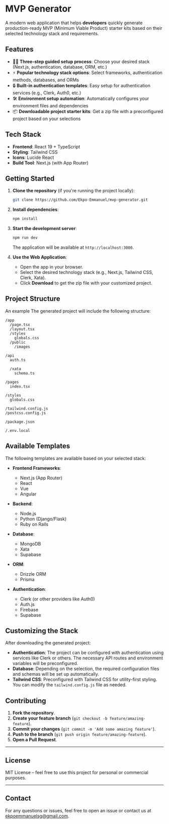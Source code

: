 
#  MVP Generator

A modern web application that helps **developers** quickly generate production-ready MVP (Minimum Viable Product) starter kits based on their selected technology stack and requirements.

## Features

- 🧙‍♂️ **Three-step guided setup process**: Choose your desired stack (Next.js, authentication, database, ORM, etc.)
- ⚡ **Popular technology stack options**: Select frameworks, authentication methods, databases, and ORMs
- 🔒 **Built-in authentication templates**: Easy setup for authentication services (e.g., Clerk, Auth0, etc.)
- 🛠️ **Environment setup automation**: Automatically configures your environment files and dependencies
- 📦 **Downloadable project starter kits**: Get a zip file with a preconfigured project based on your selections

## Tech Stack

- **Frontend**: React 19 + TypeScript
- **Styling**: Tailwind CSS
- **Icons**: Lucide React
- **Build Tool**: Next.js (with App Router)

## Getting Started

1. **Clone the repository** (if you're running the project locally):
   ```bash
   git clone https://github.com/Ekpo-Emmanuel/mvp-generator.git
   ```

2. **Install dependencies**:
   ```bash
   npm install
   ```

3. **Start the development server**:
   ```bash
   npm run dev
   ```

   The application will be available at `http://localhost:3000`.

4. **Use the Web Application**:
   - Open the app in your browser.
   - Select the desired technology stack (e.g., Next.js, Tailwind CSS, Clerk, Xata).
   - Click **Download** to get the zip file with your customized project.

## Project Structure

An example The generated project will include the following structure:

```
/app
  /page.tsx           
  /layout.tsx         
  /styles
    globals.css       
  /public
    /images           

/api
  auth.ts             

  /xata
    schema.ts         

/pages
  index.tsx           

/styles
  globals.css        

/tailwind.config.js    
/postcss.config.js    

/package.json         

/.env.local       

```

## Available Templates

The following templates are available based on your selected stack:

- **Frontend Frameworks**:
  - Next.js (App Router)
  - React
  - Vue
  - Angular

- **Backend**:
  - Node.js
  - Python (Django/Flask)
  - Ruby on Rails

- **Database**:
  - MongoDB
  - Xata 
  - Supabase

- **ORM**:
  - Drizzle ORM
  - Prisma

- **Authentication**:
  - Clerk (or other providers like Auth0)
  - Auth.js
  - Firebase
  - Supabase

## Customizing the Stack

After downloading the generated project:
- **Authentication**: The project can be configured with authentication using services like Clerk or others. The necessary API routes and environment variables will be preconfigured.
- **Database**: Depending on the selection, the required configuration files and schemas will be set up automatically.
- **Tailwind CSS**: Preconfigured with Tailwind CSS for utility-first styling. You can modify the `tailwind.config.js` file as needed.

## Contributing

1. **Fork the repository**.
2. **Create your feature branch** (`git checkout -b feature/amazing-feature`).
3. **Commit your changes** (`git commit -m 'Add some amazing feature'`).
4. **Push to the branch** (`git push origin feature/amazing-feature`).
5. **Open a Pull Request**.

---

## License

MIT License – feel free to use this project for personal or commercial purposes.

---

## Contact

For any questions or issues, feel free to open an issue or contact us at [ekpoemmanuelsg@gmail.com](mailto:ekpoemmanuelsg@gmail.com).
